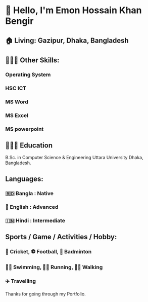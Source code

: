 # 👋 Hello, I'm Emon Hossain Khan Bengir

 ## 🏠 Living: Gazipur, Dhaka, Bangladesh

## 👨🏽‍💻 Other Skills:
### Operating System
### HSC ICT
### MS Word
### MS Excel
### MS powerpoint

## 👨🏻‍🎓 Education
B.Sc. in Computer Science & Engineering
Uttara University
Dhaka, Bangladesh.

## Languages:
### 🇧🇩 Bangla : Native
### 🏴󠁧󠁢󠁥󠁮󠁧󠁿 English : Advanced
### 🇮🇳 Hindi : Intermediate

## Sports / Game / Activities / Hobby:
### 🏏 Cricket, ⚽ Football, 🏸 Badminton
### 🏊‍♂️ Swimming, 🏃‍♂️ Running, 🚶‍♂️ Walking
### ✈️ Travelling


Thanks for going through my Portfolio.
